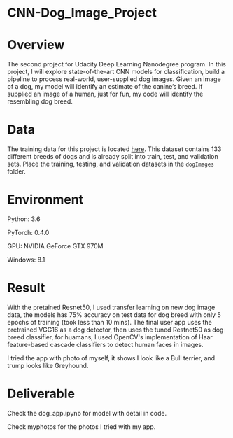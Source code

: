 # CNN-Dog_Image_Project

# Overview
The second project for Udacity Deep Learning Nanodegree program. In this project, I will explore state-of-the-art CNN models for classification, build a pipeline to process real-world, user-supplied dog images. Given an image of a dog, my model will identify an estimate of the canine’s breed. If supplied an image of a human, just for fun, my code will identify the resembling dog breed.

# Data
The training data for this project is located [here](https://s3-us-west-1.amazonaws.com/udacity-aind/dog-project/dogImages.zip). This dataset contains 133 different breeds of dogs and is already split into train, test, and validation sets. Place the training, testing, and validation datasets in the `dogImages` folder.

# Environment
Python: 3.6

PyTorch: 0.4.0

GPU: NVIDIA GeForce GTX 970M

Windows: 8.1

# Result
With the pretained Resnet50, I used transfer learning on new dog image data, the models has 75% accuracy on test data for dog breed with only 5 epochs of training (took less than 10 mins). The final user app uses the pretrained VGG16 as a dog detector, then uses the tuned Restnet50 as dog breed classifier, for huamans, I used OpenCV's implementation of Haar feature-based cascade classifiers to detect human faces in images.

I tried the app with photo of myself, it shows I look like a Bull terrier, and trump looks like Greyhound.

# Deliverable
Check the dog_app.ipynb for model with detail in code.

Check myphotos for the photos I tried with my app.
